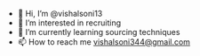 - 👋 Hi, I’m @vishalsoni13
- 👀 I’m interested in recruiting
- 🌱 I’m currently learning sourcing techniques
- 📫 How to reach me vishalsoni344@gmail.com

<!---
vishalsoni13/vishalsoni13 is a ✨ special ✨ repository because its `README.md` (this file) appears on your GitHub profile.
You can click the Preview link to take a look at your changes.
--->
